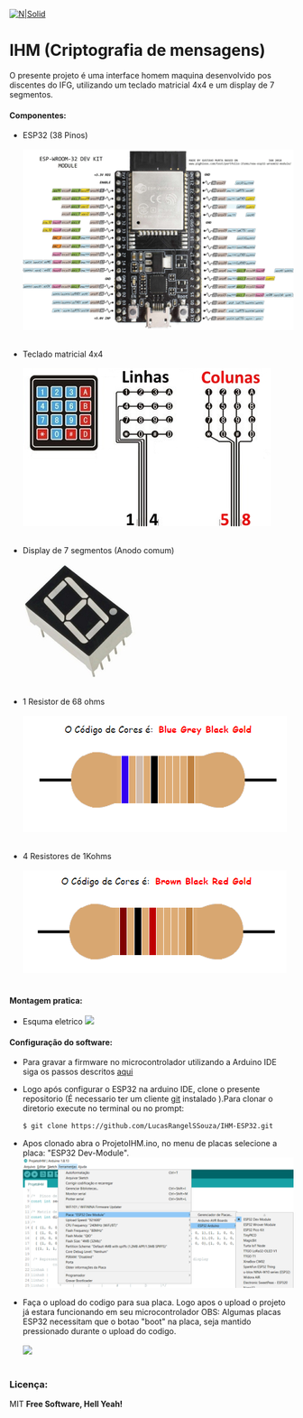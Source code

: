 
[![N|Solid](https://eventos.ifg.edu.br/semanai2c/wp-content/uploads/sites/7/2016/08/marca-ifg-2015-todas-as-verses.png)](https://www.ifg.edu.br/goiania)

# IHM (Criptografia de mensagens)

O presente projeto é uma interface homem maquina desenvolvido pos discentes do IFG, utilizando um teclado matricial 4x4 e um display de 7 segmentos.

#### Componentes:

  - ESP32 (38 Pinos)
  <br/><br/>
![](https://github.com/LucasRangelSSouza/IHM-ESP32/blob/main/assets/ESP32-DEVKIT-V4-pinout-v2.jpg)
  <br/><br/>
  
  - Teclado matricial 4x4
  <br/><br/>
![](https://github.com/LucasRangelSSouza/IHM-ESP32/blob/main/assets/teclado-membrana-4x4.jpg)
  <br/><br/>
  
  - Display de 7 segmentos (Anodo comum)
  <br/><br/>
![](https://github.com/LucasRangelSSouza/IHM-ESP32/blob/main/assets/display7.jpg)
<br/><br/>

  - 1 Resistor de 68 ohms
  <br/><br/>
![](https://github.com/LucasRangelSSouza/IHM-ESP32/blob/main/assets/68ohms.png)
<br/><br/>

  - 4 Resistores de 1Kohms
  <br/><br/>
![](https://github.com/LucasRangelSSouza/IHM-ESP32/blob/main/assets/1kohms.png )
<br/><br/>
  
#### Montagem pratica:

  - Esquma eletrico
  ![](https://github.com/LucasRangelSSouza/IHM-ESP32/blob/main/assets/esquemaEletrico.bmp)
  

#### Configuração do software:

  - Para gravar a firmware no microcontrolador utilizando a Arduino IDE
siga os passos descritos [aqui](https://randomnerdtutorials.com/installing-the-esp32-board-in-arduino-ide-windows-instructions/)

  - Logo após configurar o ESP32 na arduino IDE, clone o presente repositorio (É necessario ter um cliente [git](https://git-scm.com/) instalado ).Para clonar o diretorio execute no terminal ou no prompt:
	```sh
	$ git clone https://github.com/LucasRangelSSouza/IHM-ESP32.git
	```
  - Apos clonado abra o ProjetoIHM.ino, no menu de placas selecione a placa: "ESP32 Dev-Module".
	![](https://github.com/LucasRangelSSouza/IHM-ESP32/blob/main/assets/selectPlaca.png)
	
  - Faça o upload do codigo para sua placa. Logo apos o upload o projeto já estara funcionando em seu microcontrolador
		OBS: Algumas placas ESP32 necessitam que o botao "boot" na placa, seja mantido pressionado durante o upload do codigo.
<br/><br/>
   ![](https://github.com/LucasRangelSSouza/IHM-ESP32/blob/main/assets/test.gif)
<br/><br/>

### Licença:


MIT
**Free Software, Hell Yeah!**

